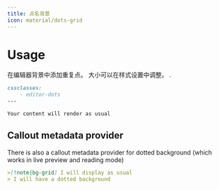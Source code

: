 ```yaml
---
title: 点名背景
icon: material/dots-grid
---
```


# Usage

在编辑器背景中添加重复点。 大小可以在样式设置中调整。
.

```md
cssclasses:
    - editor-dots
---

Your content will render as usual
```
## Callout metadata provider

There is also a callout metadata provider for dotted background (which works in
live preview and reading mode)
```md
>[!note|bg-grid] I will display as usual
> I will have a dotted background
```

